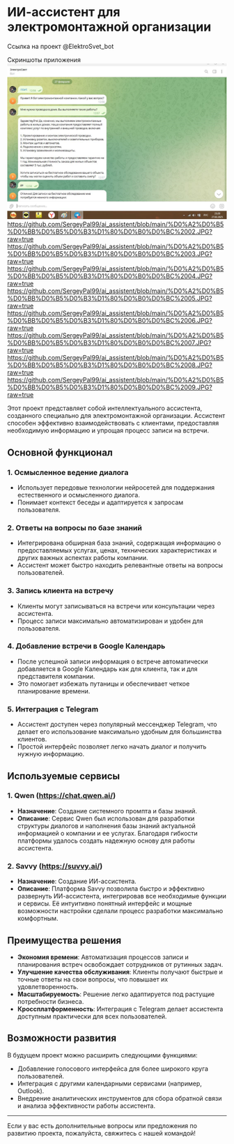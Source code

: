 # ИИ-ассистент для электромонтажной организации
Ссылка на проект @ElektroSvet_bot

Скриншоты приложения
![Иллюстрация к проекту](https://raw.githubusercontent.com/SergeyPal99/ai_assistent/refs/heads/main/%D0%A2%D0%B5%D0%BB%D0%B5%D0%B3%D1%80%D0%B0%D0%BC%2001.png)
https://github.com/SergeyPal99/ai_assistent/blob/main/%D0%A2%D0%B5%D0%BB%D0%B5%D0%B3%D1%80%D0%B0%D0%BC%2002.JPG?raw=true
https://github.com/SergeyPal99/ai_assistent/blob/main/%D0%A2%D0%B5%D0%BB%D0%B5%D0%B3%D1%80%D0%B0%D0%BC%2003.JPG?raw=true
https://github.com/SergeyPal99/ai_assistent/blob/main/%D0%A2%D0%B5%D0%BB%D0%B5%D0%B3%D1%80%D0%B0%D0%BC%2004.JPG?raw=true
https://github.com/SergeyPal99/ai_assistent/blob/main/%D0%A2%D0%B5%D0%BB%D0%B5%D0%B3%D1%80%D0%B0%D0%BC%2005.JPG?raw=true
https://github.com/SergeyPal99/ai_assistent/blob/main/%D0%A2%D0%B5%D0%BB%D0%B5%D0%B3%D1%80%D0%B0%D0%BC%2006.JPG?raw=true
https://github.com/SergeyPal99/ai_assistent/blob/main/%D0%A2%D0%B5%D0%BB%D0%B5%D0%B3%D1%80%D0%B0%D0%BC%2007.JPG?raw=true
https://github.com/SergeyPal99/ai_assistent/blob/main/%D0%A2%D0%B5%D0%BB%D0%B5%D0%B3%D1%80%D0%B0%D0%BC%2008.JPG?raw=true
https://github.com/SergeyPal99/ai_assistent/blob/main/%D0%A2%D0%B5%D0%BB%D0%B5%D0%B3%D1%80%D0%B0%D0%BC%2009.JPG?raw=true

Этот проект представляет собой интеллектуального ассистента, созданного специально для электромонтажной организации. Ассистент способен эффективно взаимодействовать с клиентами, предоставляя необходимую информацию и упрощая процесс записи на встречи.

## Основной функционал

### 1. **Осмысленное ведение диалога**
   - Использует передовые технологии нейросетей для поддержания естественного и осмысленного диалога.
   - Понимает контекст беседы и адаптируется к запросам пользователя.

### 2. **Ответы на вопросы по базе знаний**
   - Интегрирована обширная база знаний, содержащая информацию о предоставляемых услугах, ценах, технических характеристиках и других важных аспектах работы компании.
   - Ассистент может быстро находить релевантные ответы на вопросы пользователей.

### 3. **Запись клиента на встречу**
   - Клиенты могут записываться на встречи или консультации через ассистента.
   - Процесс записи максимально автоматизирован и удобен для пользователя.

### 4. **Добавление встречи в Google Календарь**
   - После успешной записи информация о встрече автоматически добавляется в Google Календарь как для клиента, так и для представителя компании.
   - Это помогает избежать путаницы и обеспечивает четкое планирование времени.

### 5. **Интеграция с Telegram**
   - Ассистент доступен через популярный мессенджер Telegram, что делает его использование максимально удобным для большинства клиентов.
   - Простой интерфейс позволяет легко начать диалог и получить нужную информацию.

## Используемые сервисы

### 1. **Qwen (https://chat.qwen.ai/)**
   - **Назначение**: Создание системного промпта и базы знаний.
   - **Описание**: Сервис Qwen был использован для разработки структуры диалогов и наполнения базы знаний актуальной информацией о компании и ее услугах. Благодаря гибкости платформы удалось создать надежную основу для работы ассистента.

### 2. **Savvy (https://suvvy.ai/)**
   - **Назначение**: Создание ИИ-ассистента.
   - **Описание**: Платформа Savvy позволила быстро и эффективно развернуть ИИ-ассистента, интегрировав все необходимые функции и сервисы. Её интуитивно понятный интерфейс и мощные возможности настройки сделали процесс разработки максимально комфортным.

## Преимущества решения

- **Экономия времени**: Автоматизация процессов записи и планирования встреч освобождает сотрудников от рутинных задач.
- **Улучшение качества обслуживания**: Клиенты получают быстрые и точные ответы на свои вопросы, что повышает их удовлетворенность.
- **Масштабируемость**: Решение легко адаптируется под растущие потребности бизнеса.
- **Кроссплатформенность**: Интеграция с Telegram делает ассистента доступным практически для всех пользователей.

## Возможности развития

В будущем проект можно расширить следующими функциями:
- Добавление голосового интерфейса для более широкого круга пользователей.
- Интеграция с другими календарными сервисами (например, Outlook).
- Внедрение аналитических инструментов для сбора обратной связи и анализа эффективности работы ассистента.

---

Если у вас есть дополнительные вопросы или предложения по развитию проекта, пожалуйста, свяжитесь с нашей командой!
